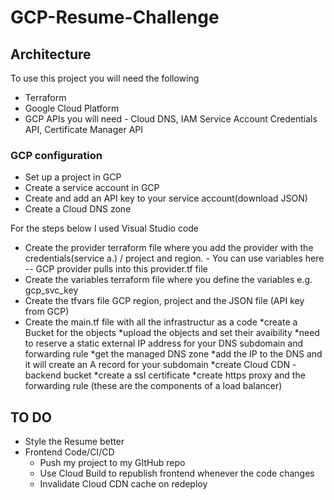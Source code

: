 # GCP-Resume-Challenge

## Architecture

To use this project you will need the following

* Terraform 
* Google Cloud Platform 
* GCP APIs you will need - Cloud DNS, IAM Service Account Credentials API, Certificate Manager API

### GCP configuration

* Set up a project in GCP
* Create a service account in GCP
* Create and add an API key to your service account(download JSON)
* Create a Cloud DNS zone

For the steps below I used Visual Studio code

* Create the provider terraform file where you add the provider with the credentials(service a.) / project and region. - You can use variables here -- GCP provider pulls into this provider.tf file
* Create the variables terraform file where you define the variables e.g. gcp_svc_key
* Create the tfvars file GCP region, project and the JSON file (API key from GCP)
* Create the main.tf file with all the infrastructur as a code
    *create a Bucket for the objects
    *upload the objects and set their avaibility
    *need to reserve a static external IP address for your DNS subdomain and forwarding rule
    *get the managed DNS zone 
    *add the IP to the DNS and it will create an A record for your subdomain
    *create Cloud CDN - backend bucket
    *create a ssl certificate
    *create https proxy and the forwarding rule (these are the components of a load balancer)



## TO DO

* Style the Resume better
* Frontend Code/CI/CD
  * Push my project to my GItHub repo
  * Use Cloud Build to republish frontend whenever the code changes
  * Invalidate Cloud CDN cache on redeploy






